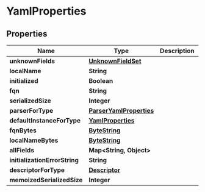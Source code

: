 # YamlProperties

## Properties
Name | Type | Description | Notes
------------ | ------------- | ------------- | -------------
**unknownFields** | [**UnknownFieldSet**](UnknownFieldSet.md) |  |  [optional]
**localName** | **String** |  |  [optional]
**initialized** | **Boolean** |  |  [optional]
**fqn** | **String** |  |  [optional]
**serializedSize** | **Integer** |  |  [optional]
**parserForType** | [**ParserYamlProperties**](ParserYamlProperties.md) |  |  [optional]
**defaultInstanceForType** | [**YamlProperties**](YamlProperties.md) |  |  [optional]
**fqnBytes** | [**ByteString**](ByteString.md) |  |  [optional]
**localNameBytes** | [**ByteString**](ByteString.md) |  |  [optional]
**allFields** | **Map&lt;String, Object&gt;** |  |  [optional]
**initializationErrorString** | **String** |  |  [optional]
**descriptorForType** | [**Descriptor**](Descriptor.md) |  |  [optional]
**memoizedSerializedSize** | **Integer** |  |  [optional]
